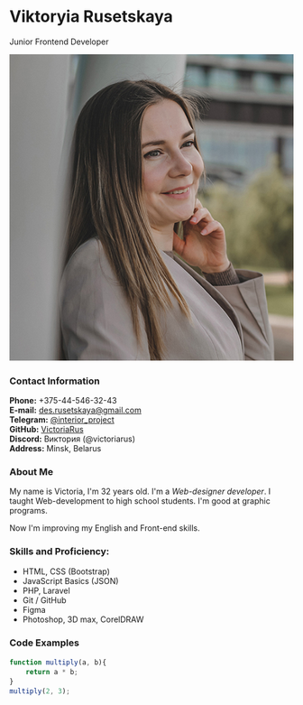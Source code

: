 # Viktoryia Rusetskaya
Junior Frontend Developer


![photo](img/photo.jpg "My photo")

### Contact Information

**Phone:** +375-44-546-32-43 </br>
**E-mail:** des.rusetskaya@gmail.com </br>
**Telegram:** [@interior_project](https://t.me/interior_project) </br>
**GitHub:** [VictoriaRus](https://github.com/VictoriaRus/my-Laravel) </br>
**Discord:** Виктория (@victoriarus) </br>
**Address:** Minsk, Belarus



### About Me

My name is Victoria, I'm 32 years old. I'm a _*Web-designer developer*_.
I taught Web-development to high school students. I'm good at graphic programs.

Now I'm improving my English and Front-end skills. 

### Skills and Proficiency:

* HTML, CSS (Bootstrap)
* JavaScript Basics (JSON)
* PHP, Laravel
* Git / GitHub
* Figma
* Photoshop, 3D max, CorelDRAW

### Code Examples

```JavaScript
function multiply(a, b){
    return a * b;
}
multiply(2, 3);
```
